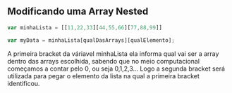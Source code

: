 ## Modificando uma Array Nested

```javascript
var minhaLista = [[11,22,33][44,55,66][77,88,99]]

var myData = minhaLista[qualDasArrays][qualElemento];
```

A primeira bracket da váriavel minhaLista ela informa qual vai ser a array dentro das arrays escolhida, sabendo que no meio computacional começamos a contar pelo 0, ou seja 0,1,2,3... Logo a segunda bracket será utilizada para pegar o elemento da lista na qual a primeira bracket identificou.